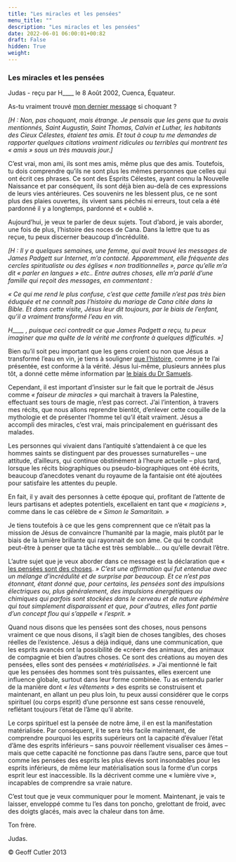 ```yaml
---
title: "Les miracles et les pensées"
menu_title: ""
description: "Les miracles et les pensées"
date: 2022-06-01 06:00:01+00:82
draft: False
hidden: True
weight:
---
```

### Les miracles et les pensées

Judas - reçu par H____ le 8 Août 2002, Cuenca, Équateur.

As-tu vraiment trouvé [mon dernier message](/fr-contemporary-messages/fr-contemporary-messages-by-date-order/fr-contemporary-messages-2002/fr-2002-8-7-1-hr-judas/) si choquant ?

*[H : Non, pas choquant, mais étrange. Je pensais que les gens que tu avais mentionnés, Saint Augustin, Saint Thomas, Calvin et Luther, les habitants des Cieux Célestes, étaient tes amis. Et tout à coup tu me demandes de rapporter quelques citations vraiment ridicules ou terribles qui montrent tes « amis » sous un très mauvais jour.]*

C’est vrai, mon ami, ils sont mes amis, même plus que des amis. Toutefois, tu dois comprendre qu’ils ne sont plus les mêmes personnes que celles qui ont écrit ces phrases. Ce sont des Esprits Célestes, ayant connu la Nouvelle Naissance et par conséquent, ils sont déjà bien au-delà de ces expressions de leurs vies antérieures. Ces souvenirs ne les blessent plus, ce ne sont plus des plaies ouvertes, ils vivent sans péchés ni erreurs, tout cela a été pardonné il y a longtemps, pardonné et « oublié ».

Aujourd’hui, je veux te parler de deux sujets. Tout d’abord, je vais aborder, une fois de plus, l’histoire des noces de Cana. Dans la lettre que tu as reçue, tu peux discerner beaucoup d’incrédulité.

*[H : Il y a quelques semaines, une femme, qui avait trouvé les messages de James Padgett sur Internet, m’a contacté. Apparemment, elle fréquente des cercles spiritualiste ou des églises « non traditionnelles », parce qu’elle m’a dit « parler en langues » etc.. Entre autres choses, elle m’a parlé d’une famille qui reçoit des messages, en commentant :*

*« Ce qui me rend le plus confuse, c’est que cette famille n’est pas très bien éduquée et ne connaît pas l’histoire du mariage de Cana citée dans la Bible. Et dans cette visite, Jésus leur dit toujours, par le biais de l’enfant, qu’il a vraiment transformé l’eau en vin.*

*H____ , puisque ceci contredit ce que James Padgett a reçu, tu peux imaginer que ma quête de la vérité me confronte à quelques difficultés. »]*

Bien qu’il soit peu important que les gens croient ou non que Jésus a transformé l’eau en vin, je tiens à souligner [que l’histoire](/fr-contemporary-messages/fr-contemporary-messages-by-date-order/fr-contemporary-messages-2002/fr-2002-3-3-1-hr-judas/), comme je te l’ai présentée, est conforme à la vérité. Jésus lui-même, plusieurs années plus tôt, a donné cette même information par [le biais du Dr Samuels](/fr-samuels-messages/fr-revelations/fr-rev-18-6-9-13-22-december-1954-samuels-jesus/).

Cependant, il est important d’insister sur le fait que le portrait de Jésus comme *« faiseur de miracles »* qui marchait à travers la Palestine, effectuant ses tours de magie, n’est pas correct. J’ai l’intention, à travers mes récits, que nous allons reprendre bientôt, d’enlever cette coquille de la mythologie et de présenter l’homme tel qu’il était vraiment. Jésus a accompli des miracles, c’est vrai, mais principalement en guérissant des malades.

Les personnes qui vivaient dans l’antiquité s’attendaient à ce que les hommes saints se distinguent par des prouesses surnaturelles – une attitude, d’ailleurs, qui continue obstinément à l’heure actuelle – plus tard, lorsque les récits biographiques ou pseudo-biographiques ont été écrits, beaucoup d’anecdotes venant du royaume de la fantaisie ont été ajoutées pour satisfaire les attentes du peuple.

En fait, il y avait des personnes à cette époque qui, profitant de l’attente de leurs partisans et adeptes potentiels, excellaient en tant que *« magiciens »*, comme dans le cas célèbre de *« Simon le Samaritain. »*

Je tiens toutefois à ce que les gens comprennent que ce n’était pas la mission de Jésus de convaincre l’humanité par la magie, mais plutôt par le biais de la lumière brillante qui rayonnait de son âme. Ce qui te conduit peut-être à penser que ta tâche est très semblable… ou qu’elle devrait l’être.

L’autre sujet que je veux aborder dans ce message est la déclaration que « [les pensées sont des choses](/fr-james-padgett-messages/fr-padgett-messages-date-order/fr-padgett-messages-1916/fr-1916-2-25-1-jep-ann-rollins/). *» C’est une affirmation qui fut entendue avec un mélange d’incrédulité et de surprise par beaucoup. Et ce n’est pas étonnant, étant donné que, pour certains, les pensées sont des impulsions électriques ou, plus généralement, des impulsions énergétiques ou chimiques qui parfois sont stockées dans le cerveau et de nature éphémère qui tout simplement disparaissent et que, pour d’autres, elles font partie d’un concept flou qui s’appelle « l’esprit. »*

Quand nous disons que les pensées sont des choses, nous pensons vraiment ce que nous disons, il s’agit bien de choses tangibles, des choses réelles de l’existence. Jésus a déjà indiqué, dans une communication, que les esprits avancés ont la possibilité de «créer» des animaux, des animaux de compagnie et bien d’autres choses. Ce sont des créations au moyen des pensées, elles sont des pensées *« matérialisées. »* J’ai mentionné le fait que les pensées des hommes sont très puissantes, elles exercent une influence globale, surtout dans leur forme combinée. Tu as entendu parler de la manière dont *« les vêtements »* des esprits se construisent et maintenant, en allant un peu plus loin, tu peux aussi considérer que le corps spirituel (ou corps esprit) d’une personne est sans cesse renouvelé, reflétant toujours l’état de l’âme qu’il abrite.

Le corps spirituel est la pensée de notre âme, il en est la manifestation matérialisée. Par conséquent, il te sera très facile maintenant, de comprendre pourquoi les esprits supérieurs ont la capacité d’évaluer l’état d’âme des esprits inférieurs – sans pouvoir réellement visualiser ces âmes – mais que cette capacité ne fonctionne pas dans l’autre sens, parce que tout comme les pensées des esprits les plus élevés sont insondables pour les esprits inférieurs, de même leur matérialisation sous la forme d’un corps esprit leur est inaccessible. Ils la décrivent comme une « lumière vive », incapables de comprendre sa vraie nature.

C’est tout que je veux communiquer pour le moment. Maintenant, je vais te laisser, enveloppé comme tu l’es dans ton poncho, grelottant de froid, avec des doigts glacés, mais avec la chaleur dans ton âme.

Ton frère.

Judas.

© Geoff Cutler 2013